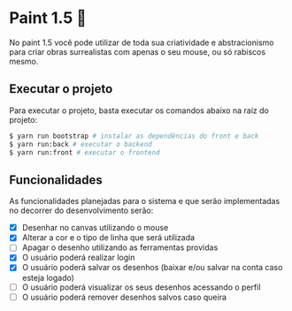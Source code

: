 # Paint 1.5 🎨

No paint 1.5 você pode utilizar de toda sua criatividade e abstracionismo para criar obras surrealistas com apenas o seu mouse, ou só rabiscos mesmo.

## Executar o projeto

Para executar o projeto, basta executar os comandos abaixo na raiz do projeto:

```bash
$ yarn run bootstrap # instalar as dependências do front e back
$ yarn run:back # executar o backend
$ yarn run:front # executar o frontend
```

## Funcionalidades

As funcionalidades planejadas para o sistema e que serão implementadas no decorrer do desenvolvimento serão:

- [x] Desenhar no canvas utilizando o mouse
- [x] Alterar a cor e o tipo de linha que será utilizada
- [ ] Apagar o desenho utilizando as ferramentas providas
- [x] O usuário poderá realizar login
- [x] O usuário poderá salvar os desenhos (baixar e/ou salvar na conta caso esteja logado)
- [ ] O usuário poderá visualizar os seus desenhos acessando o perfil
- [ ] O usuário poderá remover desenhos salvos caso queira
